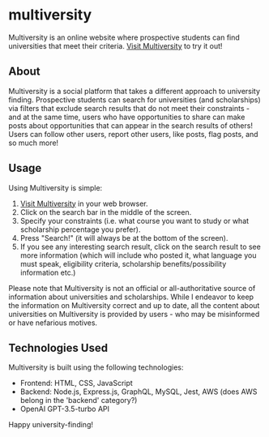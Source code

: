 # multiversity
Multiversity is an online website where prospective students can find universities that meet their criteria. [Visit Multiversity](https://www.multiversity.wiki) to try it out!

## About

Multiversity is a social platform that takes a different approach to university finding. Prospective students can search for universities (and scholarships) via filters that exclude search results that do not meet their constraints - and at the same time, users who have opportunities to share can make posts about opportunities that can appear in the search results of others! Users can follow other users, report other users, like posts, flag posts, and so much more! 

## Usage

Using Multiversity is simple:

1. [Visit Multiversity](https://www.multiversity.wiki) in your web browser.
2. Click on the search bar in the middle of the screen.
3. Specify your constraints (i.e. what course you want to study or what scholarship percentage you prefer).
4. Press "Search!" (it will always be at the bottom of the screen).
5. If you see any interesting search result, click on the search result to see more information (which will include who posted it, what language you must speak, eligibility criteria, scholarship benefits/possibility information etc.)

Please note that Multiversity is not an official or all-authoritative source of information about universities and scholarships. While I endeavor to keep the information on Multiversity correct and up to date, all the content about universities on Multiversity is provided by users - who may be misinformed or have nefarious motives.

## Technologies Used

Multiversity is built using the following technologies:

- Frontend: HTML, CSS, JavaScript
- Backend: Node.js, Express.js, GraphQL, MySQL, Jest, AWS (does AWS belong in the 'backend' category?)
- OpenAI GPT-3.5-turbo API

Happy university-finding!
